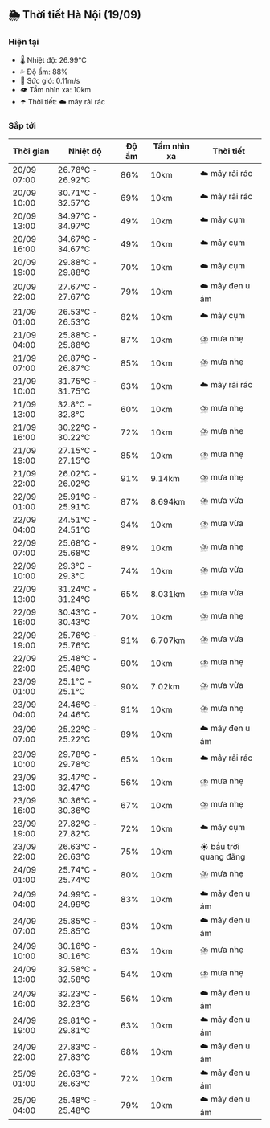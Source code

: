 ## 🌦️ Thời tiết Hà Nội (19/09)

### Hiện tại

- 🌡️ Nhiệt độ: 26.99℃
- 💦 Độ ẩm: 88%
- 💨 Sức gió: 0.11m/s
- 👁️ Tầm nhìn xa: 10km
- ☂️ Thời tiết: ☁️ mây rải rác

### Sắp tới

| Thời gian | Nhiệt độ | Độ ẩm | Tầm nhìn xa | Thời tiết |
| --- | --- | --- | --- | --- |
| 20/09 07:00 | 26.78℃ - 26.92℃ | 86% | 10km | ☁️ mây rải rác |
| 20/09 10:00 | 30.71℃ - 32.57℃ | 69% | 10km | ☁️ mây rải rác |
| 20/09 13:00 | 34.97℃ - 34.97℃ | 49% | 10km | ☁️ mây cụm |
| 20/09 16:00 | 34.67℃ - 34.67℃ | 49% | 10km | ☁️ mây cụm |
| 20/09 19:00 | 29.88℃ - 29.88℃ | 70% | 10km | ☁️ mây cụm |
| 20/09 22:00 | 27.67℃ - 27.67℃ | 79% | 10km | ☁️ mây đen u ám |
| 21/09 01:00 | 26.53℃ - 26.53℃ | 82% | 10km | ☁️ mây cụm |
| 21/09 04:00 | 25.88℃ - 25.88℃ | 87% | 10km | ⛈️ mưa nhẹ |
| 21/09 07:00 | 26.87℃ - 26.87℃ | 85% | 10km | ⛈️ mưa nhẹ |
| 21/09 10:00 | 31.75℃ - 31.75℃ | 63% | 10km | ☁️ mây rải rác |
| 21/09 13:00 | 32.8℃ - 32.8℃ | 60% | 10km | ⛈️ mưa nhẹ |
| 21/09 16:00 | 30.22℃ - 30.22℃ | 72% | 10km | ⛈️ mưa nhẹ |
| 21/09 19:00 | 27.15℃ - 27.15℃ | 85% | 10km | ⛈️ mưa nhẹ |
| 21/09 22:00 | 26.02℃ - 26.02℃ | 91% | 9.14km | ⛈️ mưa nhẹ |
| 22/09 01:00 | 25.91℃ - 25.91℃ | 87% | 8.694km | ⛈️ mưa vừa |
| 22/09 04:00 | 24.51℃ - 24.51℃ | 94% | 10km | ⛈️ mưa vừa |
| 22/09 07:00 | 25.68℃ - 25.68℃ | 89% | 10km | ⛈️ mưa nhẹ |
| 22/09 10:00 | 29.3℃ - 29.3℃ | 74% | 10km | ⛈️ mưa vừa |
| 22/09 13:00 | 31.24℃ - 31.24℃ | 65% | 8.031km | ⛈️ mưa vừa |
| 22/09 16:00 | 30.43℃ - 30.43℃ | 70% | 10km | ⛈️ mưa nhẹ |
| 22/09 19:00 | 25.76℃ - 25.76℃ | 91% | 6.707km | ⛈️ mưa vừa |
| 22/09 22:00 | 25.48℃ - 25.48℃ | 90% | 10km | ⛈️ mưa nhẹ |
| 23/09 01:00 | 25.1℃ - 25.1℃ | 90% | 7.02km | ⛈️ mưa vừa |
| 23/09 04:00 | 24.46℃ - 24.46℃ | 91% | 10km | ⛈️ mưa nhẹ |
| 23/09 07:00 | 25.22℃ - 25.22℃ | 89% | 10km | ☁️ mây đen u ám |
| 23/09 10:00 | 29.78℃ - 29.78℃ | 65% | 10km | ☁️ mây rải rác |
| 23/09 13:00 | 32.47℃ - 32.47℃ | 56% | 10km | ⛈️ mưa nhẹ |
| 23/09 16:00 | 30.36℃ - 30.36℃ | 67% | 10km | ⛈️ mưa nhẹ |
| 23/09 19:00 | 27.82℃ - 27.82℃ | 72% | 10km | ☁️ mây cụm |
| 23/09 22:00 | 26.63℃ - 26.63℃ | 75% | 10km | ☀️ bầu trời quang đãng |
| 24/09 01:00 | 25.74℃ - 25.74℃ | 80% | 10km | ⛈️ mưa nhẹ |
| 24/09 04:00 | 24.99℃ - 24.99℃ | 83% | 10km | ☁️ mây đen u ám |
| 24/09 07:00 | 25.85℃ - 25.85℃ | 83% | 10km | ☁️ mây đen u ám |
| 24/09 10:00 | 30.16℃ - 30.16℃ | 63% | 10km | ⛈️ mưa nhẹ |
| 24/09 13:00 | 32.58℃ - 32.58℃ | 54% | 10km | ⛈️ mưa nhẹ |
| 24/09 16:00 | 32.23℃ - 32.23℃ | 56% | 10km | ☁️ mây đen u ám |
| 24/09 19:00 | 29.81℃ - 29.81℃ | 63% | 10km | ☁️ mây đen u ám |
| 24/09 22:00 | 27.83℃ - 27.83℃ | 68% | 10km | ☁️ mây đen u ám |
| 25/09 01:00 | 26.63℃ - 26.63℃ | 72% | 10km | ☁️ mây đen u ám |
| 25/09 04:00 | 25.48℃ - 25.48℃ | 79% | 10km | ☁️ mây đen u ám |
